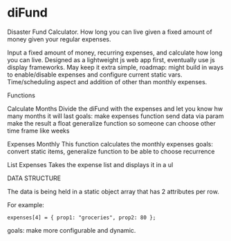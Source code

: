 # diFund
Disaster Fund Calculator.  How long you can live given a fixed amount of money given your regular expenses.

Input a fixed amount of money, recurring expenses, and calculate how long you can live. Designed as a lightweight js web app first, eventually use js display frameworks.
May keep it extra simple, roadmap: might build in ways to enable/disable expenses and configure current static vars.  Time/scheduling aspect and addition of other than monthly expenses.

Functions

Calculate Months
Divide the diFund with the expenses and let you know hw many months it will last
goals: make expenses function send data via param
make the result a float
generalize function so someone can choose other time frame like weeks

Expenses Monthly
This function calculates the monthly expenses
goals: convert static items, generalize function to be able to choose recurrence

List Expenses
Takes the expense list and displays it in a ul

DATA STRUCTURE

The data is being held in a static object array that has 2 attributes per row.

For example:

    expenses[4] = { prop1: "groceries", prop2: 80 };

goals: make more configurable and dynamic.
